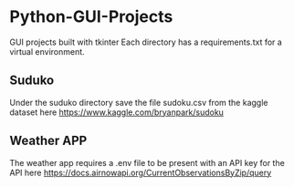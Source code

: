 # Python-GUI-Projects
GUI projects built with tkinter 
Each directory has a requirements.txt for a virtual environment. 


## Suduko
Under the suduko directory save the file sudoku.csv from the kaggle dataset here https://www.kaggle.com/bryanpark/sudoku

## Weather APP
The weather app requires a .env file to be present with an API key for the API here https://docs.airnowapi.org/CurrentObservationsByZip/query
